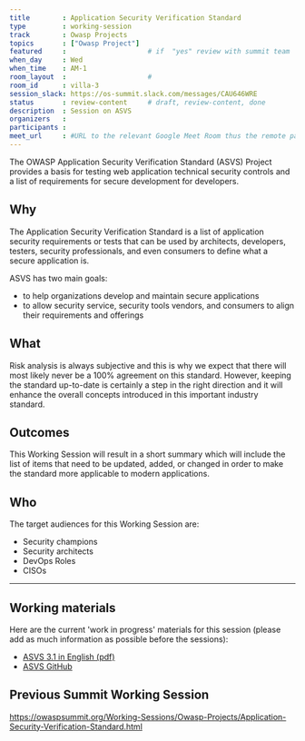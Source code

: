```yaml
---
title        : Application Security Verification Standard
type         : working-session
track        : Owasp Projects
topics       : ["Owasp Project"]
featured     :                    # if  "yes" review with summit team
when_day     : Wed
when_time    : AM-1
room_layout  :                    #
room_id      : villa-3
session_slack: https://os-summit.slack.com/messages/CAU646WRE
status       : review-content     # draft, review-content, done
description  : Session on ASVS
organizers   :
participants :
meet_url     : #URL to the relevant Google Meet Room thus the remote participants can join a session
---
```


The OWASP Application Security Verification Standard (ASVS) Project provides a basis for testing web application technical security controls and a list of requirements for secure development for developers.

## Why

The Application Security Verification Standard is a list of application security requirements
or tests that can be used by architects, developers, testers, security professionals, and even
consumers to define what a secure application is.

ASVS has two main goals:
- to help organizations develop and maintain secure applications
- to allow security service, security tools vendors, and consumers to align their requirements and offerings

## What

Risk analysis is always subjective and this is why we expect that there will most likely never be a 100% agreement on this standard. However, keeping the standard up-to-date is certainly a step in the right direction and it will enhance the overall concepts introduced in this important industry standard.

## Outcomes

This Working Session will result in a short summary which will include the list of items that need to be updated, added, or changed in order to make the standard more applicable to modern applications.

## Who

The target audiences for this Working Session are:
- Security champions
- Security architects
- DevOps Roles
- CISOs

---

## Working materials

Here are the current 'work in progress' materials for this session (please add as much information as possible before the sessions):
- <a href="https://github.com/OWASP/ASVS/raw/master/OWASP%20Application%20Security%20Verification%20Standard%203.1.pdf">ASVS 3.1 in English (pdf)</a>
- <a href="https://github.com/OWASP/ASVS">ASVS GitHub</a>


## Previous Summit Working Session

https://owaspsummit.org/Working-Sessions/Owasp-Projects/Application-Security-Verification-Standard.html
